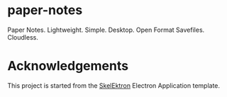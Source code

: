 # paper-notes
Paper Notes. Lightweight. Simple. Desktop. Open Format Savefiles. Cloudless.

# Acknowledgements
This project is started from the [SkelEktron](https://github.com/BZCoding/SkelEktron) Electron Application template.
